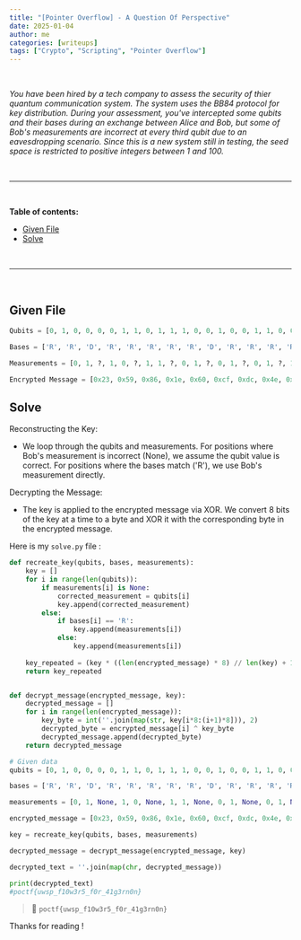 ```yaml
---
title: "[Pointer Overflow] - A Question Of Perspective"
date: 2025-01-04
author: me
categories: [writeups]
tags: ["Crypto", "Scripting", "Pointer Overflow"]
---
```


<link rel="stylesheet" href="https://cdnjs.cloudflare.com/ajax/libs/font-awesome/5.15.2/css/all.min.css">
<link rel="stylesheet" href="/assets/css/lil-bootstrap.css">
<script src="https://code.jquery.com/jquery-3.6.0.min.js"></script>

<br>

*You have been hired by a tech company to assess the security of thier quantum communication system. The system uses the BB84 protocol for key distribution. During your assessment, you've intercepted some qubits and their bases during an exchange between Alice and Bob, but some of Bob's measurements are incorrect at every third qubit due to an eavesdropping scenario. Since this is a new system still in testing, the seed space is restricted to positive integers between 1 and 100.*


<br>


_____________________________________________________



<br>

**Table of contents:**

- <a href="#given-file">Given File</a>
- <a href="#solve">Solve</a>

<br>

_____________________________________________________


<br>

## Given File

```python
Qubits = [0, 1, 0, 0, 0, 0, 1, 1, 0, 1, 1, 1, 0, 0, 1, 0, 0, 1, 1, 0, 0, 0, 0, 1, 0, 1, 1, 0, 0, 0, 1, 1, 0, 1, 1, 0, 1, 0, 1, 1, 0, 0, 1, 1, 0, 1, 0, 0, 0, 0, 1, 1, 0, 0, 0, 0, 0, 0, 1, 1, 0, 0, 0, 0, 0, 0, 1, 0, 1, 1, 0, 1, 0, 1, 1, 1, 1, 0, 0, 1]

Bases = ['R', 'R', 'D', 'R', 'R', 'R', 'R', 'R', 'D', 'R', 'R', 'R', 'R', 'R', 'R', 'R', 'D', 'R', 'D', 'D', 'R', 'R', 'D', 'D', 'D', 'R', 'R', 'D', 'R', 'R', 'D', 'R', 'D', 'D', 'D', 'R', 'D', 'R', 'D', 'R', 'D', 'D', 'R', 'R', 'R', 'R', 'D', 'R', 'R', 'R', 'D', 'D', 'D', 'D', 'R', 'D', 'D', 'R', 'D', 'R', 'R', 'R', 'R', 'D', 'D', 'D', 'R', 'D', 'R', 'R', 'R', 'D', 'D', 'D', 'R', 'R', 'D', 'R', 'D', 'D']

Measurements = [0, 1, ?, 1, 0, ?, 1, 1, ?, 0, 1, ?, 0, 1, ?, 0, 1, ?, 1, 0, ?, 1, 0, ?, 0, 1, ?, 0, 1, ?, 1, 0, ?, 0, 0, ?, 0, 1, ?, 0, 1, ?, 1, 1, ?, 1, 0, ?, 1, 0, ?, 0, 1, ?, 0, 1, ?, 0, 1, ?, 1, 0, ?, 1, 0, ?, 0, 1, ?, 0, 0, ?, 0, 1, ?, 1, 1, ?, 1, 1]

Encrypted Message = [0x23, 0x59, 0x86, 0x1e, 0x60, 0xcf, 0xdc, 0x4e, 0x6a, 0x0b, 0x0c, 0x50, 0xd4, 0x5a, 0x71, 0x87, 0xdb, 0x0c, 0x46, 0x1d, 0x63, 0x44, 0xba, 0x5e, 0x37, 0xd3, 0x9a, 0x4b, 0x77, 0x4b, 0x3d, 0x4b]
```

## Solve

Reconstructing the Key:

-   We loop through the qubits and measurements.
    For positions where Bob's measurement is incorrect (None), we assume the qubit value is correct.
    For positions where the bases match ('R'), we use Bob's measurement directly.

Decrypting the Message:

-   The key is applied to the encrypted message via XOR.
    We convert 8 bits of the key at a time to a byte and XOR it with the corresponding byte in the encrypted message.

Here is my `solve.py` file :

```python
def recreate_key(qubits, bases, measurements):
    key = []
    for i in range(len(qubits)):
        if measurements[i] is None:
            corrected_measurement = qubits[i]
            key.append(corrected_measurement)
        else:
            if bases[i] == 'R':  
                key.append(measurements[i])
            else:
                key.append(measurements[i])
    
    key_repeated = (key * ((len(encrypted_message) * 8) // len(key) + 1))[:len(encrypted_message) * 8]
    return key_repeated


def decrypt_message(encrypted_message, key):
    decrypted_message = []
    for i in range(len(encrypted_message)):
        key_byte = int(''.join(map(str, key[i*8:(i+1)*8])), 2)
        decrypted_byte = encrypted_message[i] ^ key_byte
        decrypted_message.append(decrypted_byte)
    return decrypted_message

# Given data
qubits = [0, 1, 0, 0, 0, 0, 1, 1, 0, 1, 1, 1, 0, 0, 1, 0, 0, 1, 1, 0, 0, 0, 0, 1, 0, 1, 1, 0, 0, 0, 1, 1, 0, 1, 1, 0, 1, 0, 1, 1, 0, 0, 1, 1, 0, 1, 0, 0, 0, 0, 1, 1, 0, 0, 0, 0, 0, 0, 1, 1, 0, 0, 0, 0, 0, 0, 1, 0, 1, 1, 0, 1, 0, 1, 1, 1, 1, 0, 0, 1]

bases = ['R', 'R', 'D', 'R', 'R', 'R', 'R', 'R', 'D', 'R', 'R', 'R', 'R', 'R', 'R', 'R', 'D', 'R', 'D', 'D', 'R', 'R', 'D', 'D', 'D', 'R', 'R', 'D', 'R', 'R', 'D', 'R', 'D', 'D', 'D', 'R', 'D', 'R', 'D', 'R', 'D', 'D', 'R', 'R', 'R', 'R', 'D', 'R', 'R', 'R', 'D', 'D', 'D', 'D', 'R', 'D', 'D', 'R', 'D', 'R', 'R', 'R', 'R', 'D', 'D', 'D', 'R', 'D', 'R', 'R', 'R', 'D', 'D', 'D', 'R', 'R', 'D', 'R', 'D', 'D']

measurements = [0, 1, None, 1, 0, None, 1, 1, None, 0, 1, None, 0, 1, None, 0, 1, None, 1, 0, None, 1, 0, None, 0, 1, None, 0, 1, None, 1, 0, None, 0, 0, None, 0, 1, None, 0, 1, None, 1, 1, None, 1, 0, None, 1, 0, None, 0, 1, None, 0, 1, None, 0, 1, None, 1, 0, None, 1, 0, None, 0, 1, None, 0, 0, None, 0, 1, None, 1, 1, None, 1, 1]

encrypted_message = [0x23, 0x59, 0x86, 0x1e, 0x60, 0xcf, 0xdc, 0x4e, 0x6a, 0x0b, 0x0c, 0x50, 0xd4, 0x5a, 0x71, 0x87, 0xdb, 0x0c, 0x46, 0x1d, 0x63, 0x44, 0xba, 0x5e, 0x37, 0xd3, 0x9a, 0x4b, 0x77, 0x4b, 0x3d, 0x4b]

key = recreate_key(qubits, bases, measurements)

decrypted_message = decrypt_message(encrypted_message, key)

decrypted_text = ''.join(map(chr, decrypted_message))

print(decrypted_text)
#poctf{uwsp_f10w3r5_f0r_41g3rn0n}
```

> 🚩 `poctf{uwsp_f10w3r5_f0r_41g3rn0n}`

Thanks for reading !